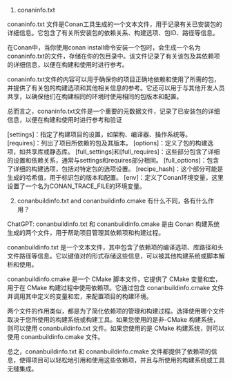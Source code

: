 1. conaninfo.txt

conaninfo.txt 文件是Conan工具生成的一个文本文件，用于记录有关已安装包的详细信息。它包含了有关所安装包的依赖关系、构建选项、包ID、路径等信息。

在Conan中，当你使用conan install命令安装一个包时，会生成一个名为conaninfo.txt的文件，存储在你的包目录中。该文件记录了有关该包及其依赖项的详细信息，以便在构建和使用时进行参考。

conaninfo.txt文件的内容可以用于确保你的项目正确地依赖和使用了所需的包，并提供了有关包的构建选项和其他相关信息的参考。它还可以用于与其他开发人员共享，以确保他们在构建相同的环境时使用相同的包版本和配置。

总而言之，conaninfo.txt文件是一个重要的元数据文件，记录了已安装包的详细信息，以便在构建和使用时进行参考和验证


[settings]：指定了构建项目的设置，如架构、编译器、操作系统等。
[requires]：列出了项目所依赖的包及其版本。
[options]：定义了包的构建选项，如共享库或静态库。
[full_settings]和[full_requires]：这些部分包含了详细的设置和依赖关系，通常与settings和requires部分相同。
[full_options]：包含了详细的构建选项，包括对特定包的选项设置。
[recipe_hash]：这个部分可能是生成的哈希值，用于标识包的版本和配置。
[env]：定义了Conan环境变量，这里设置了一个名为CONAN_TRACE_FILE的环境变量。


2. conanbuildinfo.txt and conanbuildinfo.cmake 有什么不同，各有什么作用？


ChatGPT: conanbuildinfo.txt 和 conanbuildinfo.cmake 是由 Conan 构建系统生成的两个文件，用于帮助项目管理其依赖项和构建过程。

conanbuildinfo.txt 是一个文本文件，其中包含了依赖项的编译选项、库路径和头文件路径等信息。它以键值对的形式存储这些信息，可以被其他构建系统或脚本解析和使用。

conanbuildinfo.cmake 是一个 CMake 脚本文件，它提供了 CMake 变量和宏，用于在 CMake 构建过程中使用依赖项。它通过包含 conanbuildinfo.cmake 文件并调用其中定义的变量和宏，来配置项目的构建环境。

两个文件的作用类似，都是为了简化依赖项的管理和构建过程。选择使用哪个文件取决于您所使用的构建系统或构建工具。如果您使用的是非-CMake 构建系统，则可以使用 conanbuildinfo.txt 文件。如果您使用的是 CMake 构建系统，则可以使用 conanbuildinfo.cmake 文件。

总之，conanbuildinfo.txt 和 conanbuildinfo.cmake 文件都提供了依赖项的信息，使得项目可以轻松地引用和使用这些依赖项，并且与所使用的构建系统或工具无缝集成。
